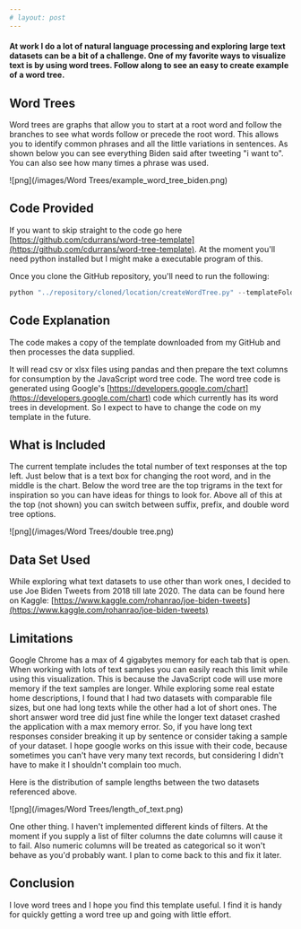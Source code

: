```yaml
---
# layout: post
---
```


#### At work I do a lot of natural language processing and exploring large text datasets can be a bit of a challenge. One of my favorite ways to visualize text is by using word trees. Follow along to see an easy to create example of a word tree.

[//]: # (Image References)

## Word Trees

Word trees are graphs that allow you to start at a root word and follow the branches to see what words follow or precede the root word. This allows you to identify common phrases and all the little variations in sentences. As shown below you can see everything Biden said after tweeting "i want to". You can also see how many times a phrase was used.

![png](/images/Word Trees/example_word_tree_biden.png)


## Code Provided

If you want to skip straight to the code go here [https://github.com/cdurrans/word-tree-template](https://github.com/cdurrans/word-tree-template). At the moment you'll need python installed but I might make a executable program of this.

Once you clone the GitHub repository, you'll need to run the following:

```python
python "../repository/cloned/location/createWordTree.py" --templateFolder="../repository/cloned/location/template/" --data="../location/of/data.xlsx or csv" --column="Data Column Of Interest" --filters="Comma,seperated,list,of,filters,wanted." --saveDirectory="../folder/you/want/created"
```

## Code Explanation

The code makes a copy of the template downloaded from my GitHub and then processes the data supplied.

It will read csv or xlsx files using pandas and then prepare the text columns for consumption by the JavaScript word tree code. The word tree code is generated using Google's [https://developers.google.com/chart](https://developers.google.com/chart) code which currently has its word trees in development. So I expect to have to change the code on my template in the future.


## What is Included

The current template includes the total number of text responses at the top left. Just below that is a text box for changing the root word, and in the middle is the chart. Below the word tree are the top trigrams in the text for inspiration so you can have ideas for things to look for. Above all of this at the top (not shown) you can switch between suffix, prefix, and double word tree options.

![png](/images/Word Trees/double tree.png)

## Data Set Used

While exploring what text datasets to use other than work ones, I decided to use Joe Biden Tweets from 2018 till late 2020. The data can be found here on Kaggle: [https://www.kaggle.com/rohanrao/joe-biden-tweets](https://www.kaggle.com/rohanrao/joe-biden-tweets)

## Limitations

Google Chrome has a max of 4 gigabytes memory for each tab that is open. When working with lots of text samples you can easily reach this limit while using this visualization. This is because the JavaScript code will use more memory if the text samples are longer. While exploring some real estate home descriptions, I found that I had two datasets with comparable file sizes, but one had long texts while the other had a lot of short ones. The short answer word tree did just fine while the longer text dataset crashed the application with a max memory error. So, if you have long text responses consider breaking it up by sentence or consider taking a sample of your dataset. I hope google works on this issue with their code, because sometimes you can't have very many text records, but considering I didn't have to make it I shouldn't complain too much.

Here is the distribution of sample lengths between the two datasets referenced above.

![png](/images/Word Trees/length_of_text.png)

One other thing. I haven't implemented different kinds of filters. At the moment if you supply a list of filter columns the date columns will cause it to fail. Also numeric columns will be treated as categorical so it won't behave as you'd probably want. I plan to come back to this and fix it later.

## Conclusion

I love word trees and I hope you find this template useful. I find it is handy for quickly getting a word tree up and going with little effort.